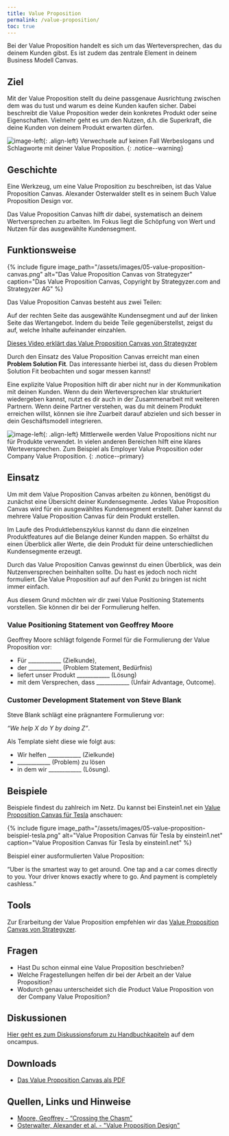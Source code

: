 ```yaml
---
title: Value Proposition
permalink: /value-proposition/
toc: true
---
```


Bei der Value Proposition handelt es sich um das Werteversprechen, das du deinem Kunden gibst. 
Es ist zudem das zentrale Element in deinem Business Modell Canvas.

## Ziel

Mit der Value Proposition stellt du deine passgenaue Ausrichtung zwischen dem was du tust und warum es deine Kunden kaufen sicher. 
Dabei beschreibt die Value Proposition weder dein konkretes Produkt oder seine Eigenschaften. 
Vielmehr geht es um den Nutzen, d.h. die Superkraft, die deine Kunden von deinem Produkt erwarten dürfen.

![image-left]({{site.baseurl}}/assets/images/flag-warning.png){: .align-left} 
Verwechsele auf keinen Fall Werbeslogans und Schlagworte mit deiner Value Proposition.
{: .notice--warning}

## Geschichte

Eine Werkzeug, um eine Value Proposition zu beschreiben, ist das Value Proposition Canvas.
Alexander Osterwalder stellt es in seinem Buch Value Proposition Design vor.

Das Value Proposition Canvas hilft dir dabei, systematisch an deinem Wertversprechen zu arbeiten. 
Im Fokus liegt die Schöpfung von Wert und Nutzen für das ausgewählte Kundensegment.

## Funktionsweise

{% include figure image_path="/assets/images/05-value-proposition-canvas.png" alt="Das Value Proposition Canvas von Strategyzer" caption="Das Value Proposition Canvas, Copyright by Strategyzer.com and Strategyzer AG" %}

Das Value Proposition Canvas besteht aus zwei Teilen:

Auf der rechten Seite das ausgewählte Kundensegment und auf der linken Seite das Wertangebot. 
Indem du beide Teile gegenüberstellst, zeigst du auf, welche Inhalte aufeinander einzahlen.

[Dieses Video erklärt das Value Proposition Canvas von Strategyzer](https://vimeo.com/208131526)

Durch den Einsatz des Value Proposition Canvas erreicht man einen **Problem Solution Fit**. 
Das interessante hierbei ist, dass du diesen Problem Solution Fit beobachten und sogar messen kannst!

Eine explizite Value Proposition hilft dir aber nicht nur in der Kommunikation mit deinen Kunden. 
Wenn du dein Werteversprechen klar strukturiert wiedergeben kannst, nutzt es dir auch in der Zusammenarbeit mit weiteren Partnern. 
Wenn deine Partner verstehen, was du mit deinem Produkt erreichen willst, können sie ihre Zuarbeit darauf abzielen und sich besser in dein Geschäftsmodell integrieren.

![image-left]({{site.baseurl}}/assets/images/read-light-idea.png){: .align-left}
Mittlerweile werden Value Propositions nicht nur für Produkte verwendet. 
In vielen anderen Bereichen hilft eine klares Werteversprechen.
Zum Beispiel als Employer Value Proposition oder Company Value Proposition.
{: .notice--primary}

## Einsatz

Um mit dem Value Proposition Canvas arbeiten zu können, benötigst du zunächst eine Übersicht deiner Kundensegmente.
Jedes Value Proposition Canvas wird für ein ausgewähltes Kundensegment erstellt. Daher kannst du mehrere Value Proposition Canvas für dein Produkt erstellen.

Im Laufe des Produktlebenszyklus kannst du dann die einzelnen Produktfeatures auf die Belange deiner Kunden mappen. 
So erhältst du einen Überblick aller Werte, die dein Produkt für deine unterschiedlichen Kundensegmente erzeugt.

Durch das Value Proposition Canvas gewinnst du einen Überblick, was dein Nutzenversprechen beinhalten sollte. 
Du hast es jedoch noch nicht formuliert. Die Value Proposition auf auf den Punkt zu bringen ist nicht immer einfach.

Aus diesem Grund möchten wir dir zwei Value Positioning Statements vorstellen. Sie können dir bei der Formulierung helfen.

### Value Positioning Statement  von Geoffrey Moore

Geoffrey Moore schlägt folgende Formel für die Formulierung der Value Proposition vor:

* Für  ____________  (Zielkunde),
* der ____________  (Problem Statement, Bedürfnis)
* liefert unser Produkt ____________ (Lösung)
* mit dem Versprechen, dass  ____________ (Unfair Advantage, Outcome).

### Customer Development Statement von Steve Blank

Steve Blank schlägt eine prägnantere Formulierung vor:

*“We help X do Y by doing Z”*.

Als Template sieht diese wie folgt aus:

* Wir helfen ____________ (Zielkunde)
* ____________ (Problem) zu lösen
* in dem wir ____________ (Lösung).

## Beispiele

Beispiele findest du zahlreich im Netz. Du kannst bei Einstein1.net ein [Value Proposition Canvas für Tesla](https://www.einstein1.net/value-proposition-canvas/) anschauen: 
 
{% include figure image_path="/assets/images/05-value-proposition-beispiel-tesla.png" alt="Value Proposition Canvas für Tesla by einstein1.net" caption="Value Proposition Canvas für Tesla by einstein1.net" %}

Beispiel einer ausformulierten Value Proposition: 
 
“Uber is the smartest way to get around. One tap and a car comes directly to you. Your driver knows exactly where to go. And payment is completely cashless.”

## Tools

Zur Erarbeitung der Value Proposition empfehlen wir das [Value Proposition Canvas von Strategyzer](https://www.strategyzer.com/canvas/value-proposition-canvas).

## Fragen

* Hast Du schon einmal eine Value Proposition beschrieben?
* Welche Fragestellungen helfen dir bei der Arbeit an der Value Proposition?
* Wodurch genau unterscheidet sich die Product Value Proposition von der Company Value Proposition?

## Diskussionen

[Hier geht es zum Diskussionsforum zu Handbuchkapiteln](https://www.oncampus.de/course/weiterbildung/moocs/apomooc/section-2/47627-handbuch-diskussionen) auf dem oncampus.

## Downloads

* [Das Value Proposition Canvas als PDF](https://www.strategyzer.com/canvas/value-proposition-canvas)

## Quellen, Links und Hinweise

* [Moore, Geoffrey - “Crossing the Chasm”](https://www.goodreads.com/book/show/61329.Crossing_the_Chasm)
* [Osterwalter, Alexander et al. - "Value Proposition Design"](https://www.goodreads.com/book/show/22337524-value-proposition-design)
